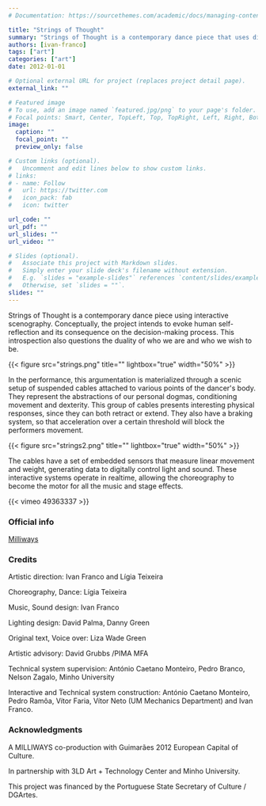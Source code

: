 ```yaml
---
# Documentation: https://sourcethemes.com/academic/docs/managing-content/

title: "Strings of Thought"
summary: "Strings of Thought is a contemporary dance piece that uses digital media and interactive scenography."
authors: [ivan-franco]
tags: ["art"]
categories: ["art"]
date: 2012-01-01

# Optional external URL for project (replaces project detail page).
external_link: ""

# Featured image
# To use, add an image named `featured.jpg/png` to your page's folder.
# Focal points: Smart, Center, TopLeft, Top, TopRight, Left, Right, BottomLeft, Bottom, BottomRight.
image:
  caption: ""
  focal_point: ""
  preview_only: false

# Custom links (optional).
#   Uncomment and edit lines below to show custom links.
# links:
# - name: Follow
#   url: https://twitter.com
#   icon_pack: fab
#   icon: twitter

url_code: ""
url_pdf: ""
url_slides: ""
url_video: ""

# Slides (optional).
#   Associate this project with Markdown slides.
#   Simply enter your slide deck's filename without extension.
#   E.g. `slides = "example-slides"` references `content/slides/example-slides.md`.
#   Otherwise, set `slides = ""`.
slides: ""
---
```

Strings of Thought is a contemporary dance piece using interactive scenography. Conceptually, the project intends to evoke human self-reflection and its consequence on the decision-making process. This introspection also questions the duality of who we are and who we wish to be.

{{< figure src="strings.png" title="" lightbox="true" width="50%" >}}

In the performance, this argumentation is materialized through a scenic setup of suspended cables attached to various points of the dancer's body. They represent the abstractions of our personal dogmas, conditioning movement and dexterity. This group of cables presents interesting physical responses, since they can both retract or extend. They also have a braking system, so that acceleration over a certain threshold will block the performers movement.

{{< figure src="strings2.png" title="" lightbox="true" width="50%" >}}

 The cables have a set of embedded sensors that measure linear movement and weight, generating data to digitally control light and sound. These interactive systems operate in realtime, allowing the choreography to become the motor for all the music and stage effects.

{{< vimeo 49363337 >}}

### Official info
[Milliways](http://www.milliways.pt/productions/strings.html)

### Credits
Artistic direction: Ivan Franco and Lígia Teixeira

Choreography, Dance: Lígia Teixeira

Music, Sound design: Ivan Franco

Lighting design: David Palma, Danny Green

Original text, Voice over: Liza Wade Green

Artistic advisory: David Grubbs /PIMA MFA

Technical system supervision: António Caetano Monteiro, Pedro Branco, Nelson Zagalo, Minho University

Interactive and Technical system construction: António Caetano Monteiro, Pedro Ramôa, Vítor Faria, Vítor Neto (UM Mechanics Department) and Ivan Franco.

### Acknowledgments
A MILLIWAYS co-production with Guimarães 2012 European Capital of Culture.

In partnership with 3LD Art + Technology Center and Minho University.

This project was financed by the Portuguese State Secretary of Culture / DGArtes.
